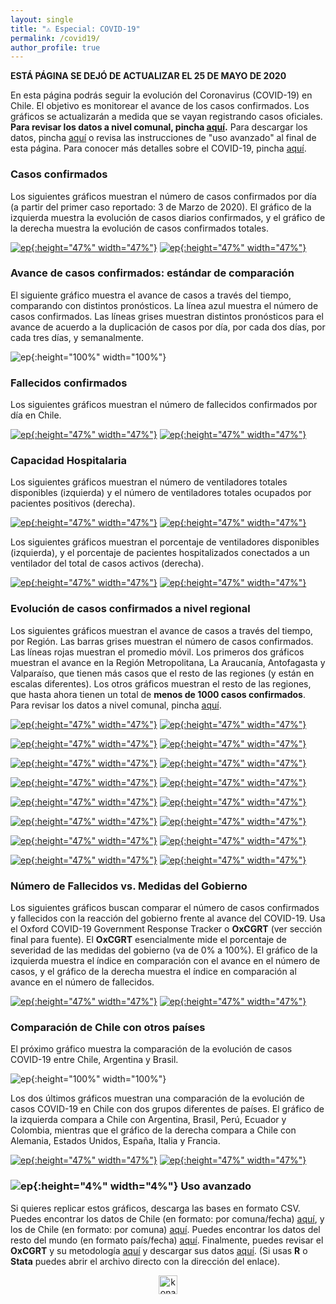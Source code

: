 ```yaml
---
layout: single
title: "⚠️ Especial: COVID-19"
permalink: /covid19/
author_profile: true
---
```


**ESTÁ PÁGINA SE DEJÓ DE ACTUALIZAR EL 25 DE MAYO DE 2020**

En esta página podrás seguir la evolución del Coronavirus (COVID-19) en Chile. El objetivo es monitorear el avance de los casos confirmados. Los gráficos se actualizarán a medida que se vayan registrando casos oficiales. **Para revisar los datos a nivel comunal, pincha [aquí](https://tresquintos.cl/covid19-comunas/).** Para descargar los datos, pincha [aquí](https://www.minsal.cl/nuevo-coronavirus-2019-ncov/casos-confirmados-en-chile-covid-19/) o revisa las instrucciones de "uso avanzado" al final de esta página. Para conocer más detalles sobre el COVID-19, pincha [aquí](https://www.minsal.cl/nuevo-coronavirus-2019-ncov/).


### Casos confirmados

Los siguientes gráficos muestran el número de casos confirmados por día (a partir del primer caso reportado: 3 de Marzo de 2020). El gráfico de la izquierda muestra la evolución de casos diarios confirmados, y el gráfico de la derecha muestra la evolución de casos confirmados totales.

[![ep](/images/covid19/chile_casos_confirmados.png){:height="47%" width="47%"}](https://tresquintos.cl/images/covid19/chile_casos_confirmados.png) [![ep](/images/covid19/chile_casos_totales.png){:height="47%" width="47%"}](https://tresquintos.cl/images/covid19/chile_casos_totales.png)


### Avance de casos confirmados: estándar de comparación

El siguiente gráfico muestra el avance de casos a través del tiempo, comparando con distintos pronósticos. La línea azul muestra el número de casos confirmados. Las líneas grises muestran distintos pronósticos para el avance de acuerdo a la duplicación de casos por día, por cada dos días, por cada tres días, y semanalmente.

![ep](/images/covid19/chile_casos_standard.png){:height="100%" width="100%"}


### Fallecidos confirmados

Los siguientes gráficos muestran el número de fallecidos confirmados por día en Chile.

[![ep](/images/covid19/chile_deaths_1.png){:height="47%" width="47%"}](https://tresquintos.cl/images/covid19/chile_deaths_1.png) [![ep](/images/covid19/chile_deaths_daily_steps.png){:height="47%" width="47%"}](https://tresquintos.cl/images/covid19/chile_deaths_daily_steps.png)


### Capacidad Hospitalaria

Los siguientes gráficos muestran el número de ventiladores totales disponibles (izquierda) y el número de ventiladores totales ocupados por pacientes positivos (derecha).

[![ep](/images/covid19/chile_ventiladores_totales.png){:height="47%" width="47%"}](https://tresquintos.cl/images/covid19/chile_ventiladores_totales.png) [![ep](/images/covid19/chile_ventiladores_disponibles.png){:height="47%" width="47%"}](https://tresquintos.cl/images/covid19/chile_ventiladores_disponibles.png)

Los siguientes gráficos muestran el porcentaje de ventiladores disponibles (izquierda), y el porcentaje de pacientes hospitalizados conectados a un ventilador del total de casos activos (derecha).

[![ep](/images/covid19/chile_hospitalizados_del_total.png){:height="47%" width="47%"}](https://tresquintos.cl/images/covid19/chile_hospitalizados_del_total.png) [![ep](/images/covid19/chile_ventilados_del_total.png){:height="47%" width="47%"}](https://tresquintos.cl/images/covid19/chile_ventilados_del_total.png)


### Evolución de casos confirmados a nivel regional

Los siguientes gráficos muestran el avance de casos a través del tiempo, por Región. Las barras grises muestran el número de casos confirmados. Las líneas rojas muestran el promedio móvil. Los primeros dos gráficos muestran el avance en la Región Metropolitana, La Araucanía, Antofagasta y Valparaíso, que tienen más casos que el resto de las regiones (y están en escalas diferentes). Los otros gráficos muestran el resto de las regiones, que hasta ahora tienen un total de **menos de 1000 casos confirmados**. Para revisar los datos a nivel comunal, pincha [aquí](https://tresquintos.cl/covid19-comunas/).


[![ep](/images/covid19/regiones/chile_metropolitana.png){:height="47%" width="47%"}](https://tresquintos.cl/images/covid19/regiones/chile_metropolitana.png) [![ep](/images/covid19/regiones/chile_araucania.png){:height="47%" width="47%"}](https://tresquintos.cl/images/covid19/regiones/chile_araucania.png)

[![ep](/images/covid19/regiones/chile_antofagasta.png){:height="47%" width="47%"}](https://tresquintos.cl/images/covid19/regiones/chile_antofagasta.png) [![ep](/images/covid19/regiones/chile_valparaiso.png){:height="47%" width="47%"}](https://tresquintos.cl/images/covid19/regiones/chile_valparaiso.png)

[![ep](/images/covid19/regiones/chile_biobio.png){:height="47%" width="47%"}](https://tresquintos.cl/images/covid19/regiones/chile_biobio.png) [![ep](/images/covid19/regiones/chile_magallanes.png){:height="47%" width="47%"}](https://tresquintos.cl/images/covid19/regiones/chile_magallanes.png)

[![ep](/images/covid19/regiones/chile_ñuble.png){:height="47%" width="47%"}](https://tresquintos.cl/images/covid19/regiones/chile_ñuble.png) [![ep](/images/covid19/regiones/chile_loslagos.png){:height="47%" width="47%"}](https://tresquintos.cl/images/covid19/regiones/chile_loslagos.png)

[![ep](/images/covid19/regiones/chile_tarapaca.png){:height="47%" width="47%"}](https://tresquintos.cl/images/covid19/regiones/chile_tarapaca.png) [![ep](/images/covid19/regiones/chile_maule.png){:height="47%" width="47%"}](https://tresquintos.cl/images/covid19/regiones/chile_maule.png)

[![ep](/images/covid19/regiones/chile_arica.png){:height="47%" width="47%"}](https://tresquintos.cl/images/covid19/regiones/chile_arica.png) [![ep](/images/covid19/regiones/chile_ohiggins.png){:height="47%" width="47%"}](https://tresquintos.cl/images/covid19/regiones/chile_ohiggins.png)

[![ep](/images/covid19/regiones/chile_losrios.png){:height="47%" width="47%"}](https://tresquintos.cl/images/covid19/regiones/chile_losrios.png) [![ep](/images/covid19/regiones/chile_coquimbo.png){:height="47%" width="47%"}](https://tresquintos.cl/images/covid19/regiones/chile_coquimbo.png)

[![ep](/images/covid19/regiones/chile_atacama.png){:height="47%" width="47%"}](https://tresquintos.cl/images/covid19/regiones/chile_atacama.png) [![ep](/images/covid19/regiones/chile_aysen.png){:height="47%" width="47%"}](https://tresquintos.cl/images/covid19/regiones/chile_aysen.png)



### Número de Fallecidos vs. Medidas del Gobierno

Los siguientes gráficos buscan comparar el número de casos confirmados y fallecidos con la reacción del gobierno frente al avance del COVID-19. Usa el Oxford COVID-19 Government Response Tracker o **OxCGRT** (ver sección final para fuente). El **OxCGRT** esencialmente mide el porcentaje de severidad de las medidas del gobierno (va de 0% a 100%). El gráfico de la izquierda muestra el índice en comparación con el avance en el número de casos, y el gráfico de la derecha muestra el índice en comparación al avance en el número de fallecidos.

[![ep](/images/covid19/chile_contingency_cases.png){:height="47%" width="47%"}](https://tresquintos.cl/images/covid19/chile_contingency_cases.png)  [![ep](/images/covid19/chile_contingency_deaths.png){:height="47%" width="47%"}](https://tresquintos.cl/images/covid19/chile_contingency_deaths.png)


### Comparación de Chile con otros países

El próximo gráfico muestra la comparación de la evolución de casos COVID-19 entre Chile, Argentina y Brasil.

![ep](/images/covid19/latam_casos_standard.png){:height="100%" width="100%"}

Los dos últimos gráficos muestran una comparación de la evolución de casos COVID-19 en Chile con dos grupos diferentes de países. El gráfico de la izquierda compara a Chile con Argentina, Brasil, Perú, Ecuador y Colombia, mientras que el gráfico de la derecha compara a Chile con Alemania, Estados Unidos, España, Italia y Francia.

[![ep](/images/covid19/latam_casos_standard2.png){:height="47%" width="47%"}](https://tresquintos.cl/images/covid19/latam_casos_standard2.png) [![ep](/images/covid19/europa_casos_standard2.png){:height="47%" width="47%"}](https://tresquintos.cl/images/covid19/europa_casos_standard2.png)


### ![ep](/images/pc.png){:height="4%" width="4%"} Uso avanzado

Si quieres replicar estos gráficos, descarga las bases en formato CSV. Puedes encontrar los datos de Chile (en formato: por comuna/fecha) [aquí](https://raw.githubusercontent.com/tresquintos/tresquintos.github.io/master/files/covid19_chile_fechacomuna1.csv), y los de Chile (en formato: por comuna) [aquí](https://raw.githubusercontent.com/tresquintos/tresquintos.github.io/master/files/covid19_chile_fechacomuna2.csv). Puedes encontrar los datos del resto del mundo (en formato país/fecha) [aquí](https://raw.githubusercontent.com/tresquintos/tresquintos.github.io/master/files/covid19_mundo_fechapais.csv). Finalmente, puedes revisar el **OxCGRT** y su metodología [aquí](https://www.bsg.ox.ac.uk/research/research-projects/coronavirus-government-response-tracker) y descargar sus datos [aquí](https://raw.githubusercontent.com/tresquintos/tresquintos.github.io/master/files/covid19_stringency.csv). (Si usas **R** o **Stata** puedes abrir el archivo directo con la dirección del enlace).

<style>
.aligncenter {
    text-align: center;
}
</style>
<p class="aligncenter">
    <img src="/images/nes.png" width="30" height="30" alt="konami" />
</p>
<script src="/js/topsecret.js"></script>


<!-- Favicon -->
<link rel="apple-touch-icon" sizes="180x180" href="/apple-touch-icon.png">
<link rel="icon" type="image/png" sizes="32x32" href="/favicon-32x32.png">
<link rel="icon" type="image/png" sizes="16x16" href="/favicon-16x16.png">
<link rel="manifest" href="/site.webmanifest">
<link rel="mask-icon" href="/safari-pinned-tab.svg" color="#5bbad5">
<meta name="msapplication-TileColor" content="#b91d47">
<meta name="theme-color" content="#ffffff">
